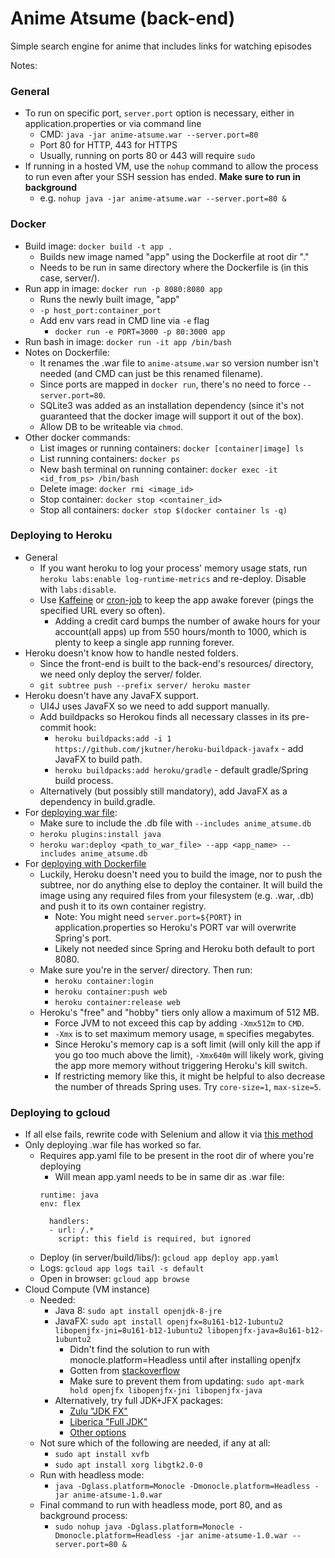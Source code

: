 # Anime Atsume (back-end)

Simple search engine for anime that includes links for watching episodes

Notes:

### General
* To run on specific port, `server.port` option is necessary, either in application.properties or via command line
    * CMD: `java -jar anime-atsume.war --server.port=80`
    * Port 80 for HTTP, 443 for HTTPS
    * Usually, running on ports 80 or 443 will require `sudo`
* If running in a hosted VM, use the `nohup` command to allow the process to run even after your SSH session has ended. **Make sure to run in background**
    * e.g. `nohup java -jar anime-atsume.war --server.port=80 &`

### Docker
* Build image: `docker build -t app .`
    * Builds new image named "app" using the Dockerfile at root dir "."
    * Needs to be run in same directory where the Dockerfile is (in this case, server/).
* Run app in image: `docker run -p 8080:8080 app`
    * Runs the newly built image, "app"
    * `-p host_port:container_port`
    * Add env vars read in CMD line via `-e` flag
        * `docker run -e PORT=3000 -p 80:3000 app`
* Run bash in image: `docker run -it app /bin/bash`
* Notes on Dockerfile:
    * It renames the .war file to `anime-atsume.war` so version number isn't needed (and CMD can just be this renamed filename).
    * Since ports are mapped in `docker run`, there's no need to force `--server.port=80`.
    * SQLite3 was added as an installation dependency (since it's not guaranteed that the docker image will support it out of the box).
    * Allow DB to be writeable via `chmod`.
* Other docker commands:
    * List images or running containers: `docker [container|image] ls`
    * List running containers: `docker ps`
    * New bash terminal on running container: `docker exec -it <id_from_ps> /bin/bash`
    * Delete image: `docker rmi <image_id>`
    * Stop container: `docker stop <container_id>`
    * Stop all containers: `docker stop $(docker container ls -q)`

### Deploying to Heroku
* General
    * If you want heroku to log your process' memory usage stats, run `heroku labs:enable log-runtime-metrics` and re-deploy. Disable with `labs:disable`.
    * Use [Kaffeine](https://kaffeine.herokuapp.com/) or [cron-job](https://cron-job.org/en/) to keep the app awake forever (pings the specified URL every so often).
        * Adding a credit card bumps the number of awake hours for your account(all apps) up from 550 hours/month to 1000, which is plenty to keep a single app running forever.
* Heroku doesn't know how to handle nested folders.
    * Since the front-end is built to the back-end's resources/ directory,
      we need only deploy the server/ folder.
    * `git subtree push --prefix server/ heroku master`
* Heroku doesn't have any JavaFX support.
    * UI4J uses JavaFX so we need to add support manually.
    * Add buildpacks so Herokou finds all necessary classes in its pre-commit hook:
        * `heroku buildpacks:add -i 1 https://github.com/jkutner/heroku-buildpack-javafx` - add JavaFX to build path.
        * `heroku buildpacks:add heroku/gradle` - default gradle/Spring build process.
    * Alternatively (but possibly still mandatory), add JavaFX as a dependency in build.gradle.
* For [deploying war file](https://devcenter.heroku.com/articles/war-deployment#deployment-with-the-heroku-cli):
    * Make sure to include the .db file with `--includes anime_atsume.db`
    * `heroku plugins:install java`
    * `heroku war:deploy <path_to_war_file> --app <app_name> --includes anime_atsume.db`
* For [deploying with Dockerfile](https://medium.com/@urbanswati/deploying-spring-boot-restapi-using-docker-maven-heroku-and-accessing-it-using-your-custom-aa04798c0112)
    * Luckily, Heroku doesn't need you to build the image, nor to push the subtree, nor do anything else to deploy the container. It will build the image using any required files from your filesystem (e.g. .war, .db) and push it to its own container registry.
        * Note: You might need `server.port=${PORT}` in application.properties so Heroku's PORT var will overwrite Spring's port.
        * Likely not needed since Spring and Heroku both default to port 8080.
    * Make sure you're in the server/ directory. Then run:
        * `heroku container:login`
        * `heroku container:push web`
        * `heroku container:release web`
    * Heroku's "free" and "hobby" tiers only allow a maximum of 512 MB.
        * Force JVM to not exceed this cap by adding `-Xmx512m` to `CMD`.
        * `-Xmx` is to set maximum memory usage, `m` specifies megabytes.
        * Since Heroku's memory cap is a soft limit (will only kill the app if you go too much above the limit), `-Xmx640m` will likely work, giving the app more memory without triggering Heroku's kill switch.
        * If restricting memory like this, it might be helpful to also decrease the number of threads Spring uses. Try `core-size=1`, `max-size=5`.

### Deploying to gcloud
* If all else fails, rewrite code with Selenium and allow it via [this method](https://medium.com/@CapitalTerefe/selenium-grid-in-docker-using-serenity-in-google-cloud-47b57deab5d)
* Only deploying .war file has worked so far.
    * Requires app.yaml file to be present in the root dir of where you're deploying
        * Will mean app.yaml needs to be in same dir as .war file:
        ```
        runtime: java
        env: flex

          handlers:
          - url: /.*
            script: this field is required, but ignored
        ```
    * Deploy (in server/build/libs/): `gcloud app deploy app.yaml`
    * Logs: `gcloud app logs tail -s default`
    * Open in browser: `gcloud app browse`
* Cloud Compute (VM instance)
    * Needed:
        * Java 8: `sudo apt install openjdk-8-jre`
        * JavaFX: `sudo apt install openjfx=8u161-b12-1ubuntu2 libopenjfx-jni=8u161-b12-1ubuntu2 libopenjfx-java=8u161-b12-1ubuntu2`
            * Didn't find the solution to run with monocle.platform=Headless until after installing openjfx
            * Gotten from [stackoverflow](https://stackoverflow.com/questions/56166267/how-do-i-get-java-fx-running-with-openjdk-8-on-ubuntu-18-04-2-lts)
            * Make sure to prevent them from updating:
            `sudo apt-mark hold openjfx libopenjfx-jni libopenjfx-java`
        * Alternatively, try full JDK+JFX packages:
            * [Zulu "JDK FX"](https://www.azul.com/downloads/zulu-community/?architecture=x86-64-bit)
            * [Liberica "Full JDK"](https://bell-sw.com/pages/downloads/)
            * [Other options](https://stackoverflow.com/questions/61783369/install-openjdkopenjfx-8-on-ubuntu-20)
    * Not sure which of the following are needed, if any at all:
        * `sudo apt install xvfb`
        * `sudo apt install xorg libgtk2.0-0`
    * Run with headless mode:
        * `java -Dglass.platform=Monocle -Dmonocle.platform=Headless -jar anime-atsume-1.0.war`
    * Final command to run with headless mode, port 80, and as background process:
        * `sudo nohup java -Dglass.platform=Monocle -Dmonocle.platform=Headless -jar anime-atsume-1.0.war --server.port=80 &`
